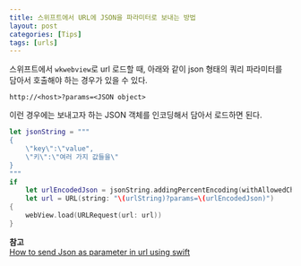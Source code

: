 ```yaml
---
title: 스위프트에서 URL에 JSON을 파라미터로 보내는 방법
layout: post
categories: [Tips]
tags: [urls]
---
```


스위프트에서 `wkwebview`로 url 로드할 때, 아래와 같이 json 형태의 쿼리 파라미터를 담아서 호출해야 하는 경우가 있을 수 있다.
```
http://<host>?params=<JSON object>
```

이런 경우에는 보내고자 하는 JSON 객체를 인코딩해서 담아서 로드하면 된다.
```swift
let jsonString = """
{
    \"key\":\"value",
    \"키\":\"여러 가지 값들을\"
}
"""
if
    let urlEncodedJson = jsonString.addingPercentEncoding(withAllowedCharacters: .urlQueryAllowed),
    let url = URL(string: "\(urlString)?params=\(urlEncodedJson)")
{
    webView.load(URLRequest(url: url))
}
```

**참고**
<br>
[How to send Json as parameter in url using swift](https://stackoverflow.com/a/29895983)